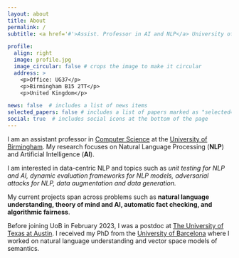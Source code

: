 ```yaml
---
layout: about
title: About
permalink: /
subtitle: <a href='#'>Assist. Professor in AI and NLP</a> University of Birmingham.

profile:
  align: right
  image: profile.jpg
  image_circular: false # crops the image to make it circular
  address: >
    <p>Office: UG37</p>
    <p>Birmingham B15 2TT</p> 
    <p>United Kingdom</p>

news: false  # includes a list of news items
selected_papers: false # includes a list of papers marked as "selected={true}"
social: true  # includes social icons at the bottom of the page
---
```


I am an assistant professor in [Computer Science](https://www.birmingham.ac.uk/schools/computer-science/index.aspx) at the [University of Birmingham](https://www.birmingham.ac.uk/index.aspx). 
My research focuses on Natural Language Processing (<b>NLP</b>) and Artificial Intelligence (<b>AI</b>). 

I am interested in data-centric NLP and topics such as <i>unit testing for NLP and AI, dynamic evaluation frameworks for NLP models, adversarial attacks for NLP, data augmentation and data generation.</i>

My current projects span across problems such as <b>natural language understanding, theory of mind and AI, automatic fact checking, and algorithmic fairness</b>.

Before joining UoB in February 2023, I was a postdoc at [The University of Texas at Austin](https://www.utexas.edu/). I received my PhD from the [University of Barcelona](https://web.ub.edu/en/web/ub/) where I worked on natural language understanding and vector space models of semantics.

